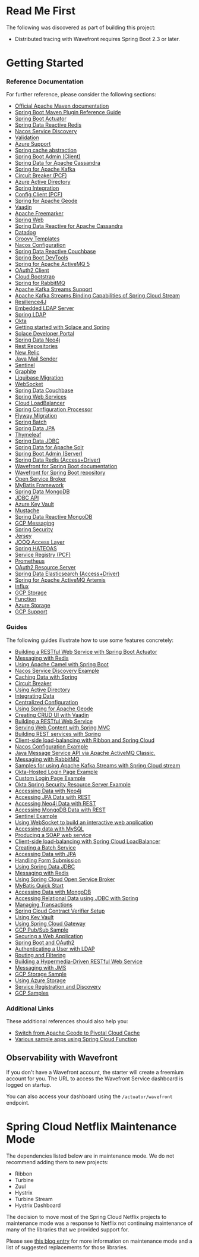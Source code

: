 # Read Me First
The following was discovered as part of building this project:

* Distributed tracing with Wavefront requires Spring Boot 2.3 or later.

# Getting Started

### Reference Documentation
For further reference, please consider the following sections:

* [Official Apache Maven documentation](https://maven.apache.org/guides/index.html)
* [Spring Boot Maven Plugin Reference Guide](https://docs.spring.io/spring-boot/docs/2.2.8.RELEASE/maven-plugin/)
* [Spring Boot Actuator](https://docs.spring.io/spring-boot/docs/2.3.1.RELEASE/reference/htmlsingle/#production-ready)
* [Spring Data Reactive Redis](https://docs.spring.io/spring-boot/docs/2.3.1.RELEASE/reference/htmlsingle/#boot-features-redis)
* [Nacos Service Discovery](https://spring-cloud-alibaba-group.github.io/github-pages/hoxton/en-us/index.html#_spring_cloud_alibaba_nacos_discovery)
* [Validation](https://docs.spring.io/spring-boot/docs/2.3.1.RELEASE/reference/htmlsingle/#boot-features-validation)
* [Azure Support](https://github.com/Microsoft/azure-spring-boot/tree/master/azure-spring-boot)
* [Spring cache abstraction](https://docs.spring.io/spring-boot/docs/2.3.1.RELEASE/reference/htmlsingle/#boot-features-caching)
* [Spring Boot Admin (Client)](https://codecentric.github.io/spring-boot-admin/current/#getting-started)
* [Spring Data for Apache Cassandra](https://docs.spring.io/spring-boot/docs/2.3.1.RELEASE/reference/htmlsingle/#boot-features-cassandra)
* [Spring for Apache Kafka](https://docs.spring.io/spring-boot/docs/2.3.1.RELEASE/reference/htmlsingle/#boot-features-kafka)
* [Circuit Breaker (PCF)](https://docs.pivotal.io/spring-cloud-services/)
* [Azure Active Directory](https://github.com/Microsoft/azure-spring-boot/tree/master/azure-spring-boot-starters/azure-active-directory-spring-boot-starter)
* [Spring Integration](https://docs.spring.io/spring-boot/docs/2.3.1.RELEASE/reference/htmlsingle/#boot-features-integration)
* [Config Client (PCF)](https://docs.pivotal.io/spring-cloud-services/)
* [Spring for Apache Geode](https://docs.spring.io/spring-boot-data-geode-build/current/reference/html5/)
* [Vaadin](https://vaadin.com/spring)
* [Apache Freemarker](https://docs.spring.io/spring-boot/docs/2.3.1.RELEASE/reference/htmlsingle/#boot-features-spring-mvc-template-engines)
* [Spring Web](https://docs.spring.io/spring-boot/docs/2.3.1.RELEASE/reference/htmlsingle/#boot-features-developing-web-applications)
* [Spring Data Reactive for Apache Cassandra](https://docs.spring.io/spring-boot/docs/2.3.1.RELEASE/reference/htmlsingle/#boot-features-cassandra)
* [Datadog](https://docs.spring.io/spring-boot/docs/2.3.1.RELEASE/reference/html/production-ready-features.html#production-ready-metrics-export-datadog)
* [Groovy Templates](https://docs.spring.io/spring-boot/docs/2.3.1.RELEASE/reference/htmlsingle/#boot-features-spring-mvc-template-engines)
* [Nacos Configuration](https://spring-cloud-alibaba-group.github.io/github-pages/hoxton/en-us/index.html#_spring_cloud_alibaba_nacos_config)
* [Spring Data Reactive Couchbase](https://docs.spring.io/spring-boot/docs/2.3.1.RELEASE/reference/htmlsingle/#boot-features-couchbase)
* [Spring Boot DevTools](https://docs.spring.io/spring-boot/docs/2.3.1.RELEASE/reference/htmlsingle/#using-boot-devtools)
* [Spring for Apache ActiveMQ 5](https://docs.spring.io/spring-boot/docs/2.3.1.RELEASE/reference/htmlsingle/#boot-features-activemq)
* [OAuth2 Client](https://docs.spring.io/spring-boot/docs/2.3.1.RELEASE/reference/htmlsingle/#boot-features-security-oauth2-client)
* [Cloud Bootstrap](https://spring.io/projects/spring-cloud-commons)
* [Spring for RabbitMQ](https://docs.spring.io/spring-boot/docs/2.3.1.RELEASE/reference/htmlsingle/#boot-features-amqp)
* [Apache Kafka Streams Support](https://docs.spring.io/spring-kafka/docs/current/reference/html/_reference.html#kafka-streams)
* [Apache Kafka Streams Binding Capabilities of Spring Cloud Stream](https://docs.spring.io/spring-cloud-stream/docs/current/reference/htmlsingle/#_kafka_streams_binding_capabilities_of_spring_cloud_stream)
* [Resilience4J](https://cloud.spring.io/spring-cloud-static/spring-cloud-circuitbreaker/current/reference/html)
* [Embedded LDAP Server](https://docs.spring.io/spring-boot/docs/2.3.1.RELEASE/reference/html/boot-features-nosql.html#boot-features-ldap-embedded)
* [Spring LDAP](https://docs.spring.io/spring-boot/docs/2.3.1.RELEASE/reference/htmlsingle/#boot-features-ldap)
* [Okta](https://github.com/okta/okta-spring-boot/blob/master/README.md)
* [Getting started with Solace and Spring](https://www.solace.dev/start-spring-io-help/)
* [Solace Developer Portal](https://solace.dev)
* [Spring Data Neo4j](https://docs.spring.io/spring-boot/docs/2.3.1.RELEASE/reference/htmlsingle/#boot-features-neo4j)
* [Rest Repositories](https://docs.spring.io/spring-boot/docs/2.3.1.RELEASE/reference/htmlsingle/#howto-use-exposing-spring-data-repositories-rest-endpoint)
* [New Relic](https://docs.spring.io/spring-boot/docs/2.3.1.RELEASE/reference/html/production-ready-features.html#production-ready-metrics-export-new-relic)
* [Java Mail Sender](https://docs.spring.io/spring-boot/docs/2.3.1.RELEASE/reference/htmlsingle/#boot-features-email)
* [Sentinel](https://spring-cloud-alibaba-group.github.io/github-pages/hoxton/en-us/index.html#_spring_cloud_alibaba_sentinel)
* [Graphite](https://docs.spring.io/spring-boot/docs/2.3.1.RELEASE/reference/html/production-ready-features.html#production-ready-metrics-export-graphite)
* [Liquibase Migration](https://docs.spring.io/spring-boot/docs/2.3.1.RELEASE/reference/htmlsingle/#howto-execute-liquibase-database-migrations-on-startup)
* [WebSocket](https://docs.spring.io/spring-boot/docs/2.3.1.RELEASE/reference/htmlsingle/#boot-features-websockets)
* [Spring Data Couchbase](https://docs.spring.io/spring-boot/docs/2.3.1.RELEASE/reference/htmlsingle/#boot-features-couchbase)
* [Spring Web Services](https://docs.spring.io/spring-boot/docs/2.3.1.RELEASE/reference/htmlsingle/#boot-features-webservices)
* [Cloud LoadBalancer](https://cloud.spring.io/spring-cloud-static/spring-cloud-commons/current/reference/html/#spring-cloud-loadbalancer)
* [Spring Configuration Processor](https://docs.spring.io/spring-boot/docs/2.3.1.RELEASE/reference/htmlsingle/#configuration-metadata-annotation-processor)
* [Flyway Migration](https://docs.spring.io/spring-boot/docs/2.3.1.RELEASE/reference/htmlsingle/#howto-execute-flyway-database-migrations-on-startup)
* [Spring Batch](https://docs.spring.io/spring-boot/docs/2.3.1.RELEASE/reference/htmlsingle/#howto-batch-applications)
* [Spring Data JPA](https://docs.spring.io/spring-boot/docs/2.3.1.RELEASE/reference/htmlsingle/#boot-features-jpa-and-spring-data)
* [Thymeleaf](https://docs.spring.io/spring-boot/docs/2.3.1.RELEASE/reference/htmlsingle/#boot-features-spring-mvc-template-engines)
* [Spring Data JDBC](https://docs.spring.io/spring-data/jdbc/docs/current/reference/html/)
* [Spring Data for Apache Solr](https://docs.spring.io/spring-boot/docs/2.3.1.RELEASE/reference/htmlsingle/#boot-features-solr)
* [Spring Boot Admin (Server)](https://codecentric.github.io/spring-boot-admin/current/#getting-started)
* [Spring Data Redis (Access+Driver)](https://docs.spring.io/spring-boot/docs/2.3.1.RELEASE/reference/htmlsingle/#boot-features-redis)
* [Wavefront for Spring Boot documentation](https://docs.wavefront.com/wavefront_springboot.html)
* [Wavefront for Spring Boot repository](https://github.com/wavefrontHQ/wavefront-spring-boot)
* [Open Service Broker](https://docs.spring.io/spring-cloud-open-service-broker/docs/current/reference/html5/)
* [MyBatis Framework](https://mybatis.org/spring-boot-starter/mybatis-spring-boot-autoconfigure/)
* [Spring Data MongoDB](https://docs.spring.io/spring-boot/docs/2.3.1.RELEASE/reference/htmlsingle/#boot-features-mongodb)
* [JDBC API](https://docs.spring.io/spring-boot/docs/2.3.1.RELEASE/reference/htmlsingle/#boot-features-sql)
* [Azure Key Vault](https://github.com/Microsoft/azure-spring-boot/tree/master/azure-spring-boot-starters/azure-keyvault-secrets-spring-boot-starter)
* [Mustache](https://docs.spring.io/spring-boot/docs/2.3.1.RELEASE/reference/htmlsingle/#boot-features-spring-mvc-template-engines)
* [Spring Data Reactive MongoDB](https://docs.spring.io/spring-boot/docs/2.3.1.RELEASE/reference/htmlsingle/#boot-features-mongodb)
* [GCP Messaging](https://cloud.spring.io/spring-cloud-gcp/reference/html/#spring-integration)
* [Spring Security](https://docs.spring.io/spring-boot/docs/2.3.1.RELEASE/reference/htmlsingle/#boot-features-security)
* [Jersey](https://docs.spring.io/spring-boot/docs/2.3.1.RELEASE/reference/htmlsingle/#boot-features-jersey)
* [JOOQ Access Layer](https://docs.spring.io/spring-boot/docs/2.3.1.RELEASE/reference/htmlsingle/#boot-features-jooq)
* [Spring HATEOAS](https://docs.spring.io/spring-boot/docs/2.3.1.RELEASE/reference/htmlsingle/#boot-features-spring-hateoas)
* [Service Registry (PCF)](https://docs.pivotal.io/spring-cloud-services/)
* [Prometheus](https://docs.spring.io/spring-boot/docs/2.3.1.RELEASE/reference/html/production-ready-features.html#production-ready-metrics-export-prometheus)
* [OAuth2 Resource Server](https://docs.spring.io/spring-boot/docs/2.3.1.RELEASE/reference/htmlsingle/#boot-features-security-oauth2-server)
* [Spring Data Elasticsearch (Access+Driver)](https://docs.spring.io/spring-boot/docs/2.3.1.RELEASE/reference/htmlsingle/#boot-features-elasticsearch)
* [Spring for Apache ActiveMQ Artemis](https://docs.spring.io/spring-boot/docs/2.3.1.RELEASE/reference/htmlsingle/#boot-features-artemis)
* [Influx](https://docs.spring.io/spring-boot/docs/2.3.1.RELEASE/reference/html/production-ready-features.html#production-ready-metrics-export-influx)
* [GCP Storage](https://cloud.spring.io/spring-cloud-gcp/reference/html/#spring-resources)
* [Function](https://cloud.spring.io/spring-cloud-function/)
* [Azure Storage](https://github.com/Microsoft/azure-spring-boot/tree/master/azure-spring-boot-starters/azure-storage-spring-boot-starter)
* [GCP Support](https://cloud.spring.io/spring-cloud-gcp/reference/html/)

### Guides
The following guides illustrate how to use some features concretely:

* [Building a RESTful Web Service with Spring Boot Actuator](https://spring.io/guides/gs/actuator-service/)
* [Messaging with Redis](https://spring.io/guides/gs/messaging-redis/)
* [Using Apache Camel with Spring Boot](https://camel.apache.org/spring-boot)
* [Nacos Service Discovery Example](https://github.com/alibaba/spring-cloud-alibaba/blob/master/spring-cloud-alibaba-examples/nacos-example/nacos-discovery-example/readme.md)
* [Caching Data with Spring](https://spring.io/guides/gs/caching/)
* [Circuit Breaker](https://spring.io/guides/gs/circuit-breaker/)
* [Using Active Directory](https://github.com/Microsoft/azure-spring-boot/tree/master/azure-spring-boot-samples/azure-active-directory-spring-boot-sample)
* [Integrating Data](https://spring.io/guides/gs/integration/)
* [Centralized Configuration](https://spring.io/guides/gs/centralized-configuration/)
* [Using Spring for Apache Geode](https://github.com/spring-projects/spring-boot-data-geode/tree/master/spring-geode-samples)
* [Creating CRUD UI with Vaadin](https://spring.io/guides/gs/crud-with-vaadin/)
* [Building a RESTful Web Service](https://spring.io/guides/gs/rest-service/)
* [Serving Web Content with Spring MVC](https://spring.io/guides/gs/serving-web-content/)
* [Building REST services with Spring](https://spring.io/guides/tutorials/bookmarks/)
* [Client-side load-balancing with Ribbon and Spring Cloud](https://spring.io/guides/gs/client-side-load-balancing/)
* [Nacos Configuration Example](https://github.com/alibaba/spring-cloud-alibaba/tree/master/spring-cloud-alibaba-examples/nacos-example/nacos-config-example)
* [Java Message Service API via Apache ActiveMQ Classic.](https://spring.io/guides/gs/messaging-jms/)
* [Messaging with RabbitMQ](https://spring.io/guides/gs/messaging-rabbitmq/)
* [Samples for using Apache Kafka Streams with Spring Cloud stream](https://github.com/spring-cloud/spring-cloud-stream-samples/tree/master/kafka-streams-samples)
* [Okta-Hosted Login Page Example](https://github.com/okta/samples-java-spring/tree/master/okta-hosted-login)
* [Custom Login Page Example](https://github.com/okta/samples-java-spring/tree/master/custom-login)
* [Okta Spring Security Resource Server Example](https://github.com/okta/samples-java-spring/tree/master/resource-server)
* [Accessing Data with Neo4j](https://spring.io/guides/gs/accessing-data-neo4j/)
* [Accessing JPA Data with REST](https://spring.io/guides/gs/accessing-data-rest/)
* [Accessing Neo4j Data with REST](https://spring.io/guides/gs/accessing-neo4j-data-rest/)
* [Accessing MongoDB Data with REST](https://spring.io/guides/gs/accessing-mongodb-data-rest/)
* [Sentinel Example](https://github.com/alibaba/spring-cloud-alibaba/tree/master/spring-cloud-alibaba-examples/sentinel-example/sentinel-core-example)
* [Using WebSocket to build an interactive web application](https://spring.io/guides/gs/messaging-stomp-websocket/)
* [Accessing data with MySQL](https://spring.io/guides/gs/accessing-data-mysql/)
* [Producing a SOAP web service](https://spring.io/guides/gs/producing-web-service/)
* [Client-side load-balancing with Spring Cloud LoadBalancer](https://spring.io/guides/gs/spring-cloud-loadbalancer/)
* [Creating a Batch Service](https://spring.io/guides/gs/batch-processing/)
* [Accessing Data with JPA](https://spring.io/guides/gs/accessing-data-jpa/)
* [Handling Form Submission](https://spring.io/guides/gs/handling-form-submission/)
* [Using Spring Data JDBC](https://github.com/spring-projects/spring-data-examples/tree/master/jdbc/basics)
* [Messaging with Redis](https://spring.io/guides/gs/messaging-redis/)
* [Using Spring Cloud Open Service Broker](https://github.com/spring-cloud-samples/bookstore-service-broker)
* [MyBatis Quick Start](https://github.com/mybatis/spring-boot-starter/wiki/Quick-Start)
* [Accessing Data with MongoDB](https://spring.io/guides/gs/accessing-data-mongodb/)
* [Accessing Relational Data using JDBC with Spring](https://spring.io/guides/gs/relational-data-access/)
* [Managing Transactions](https://spring.io/guides/gs/managing-transactions/)
* [Spring Cloud Contract Verifier Setup](https://cloud.spring.io/spring-cloud-contract/spring-cloud-contract.html#_spring_cloud_contract_verifier_setup)
* [Using Key Vault](https://github.com/Microsoft/azure-spring-boot/tree/master/azure-spring-boot-samples/azure-keyvault-secrets-spring-boot-sample)
* [Using Spring Cloud Gateway](https://github.com/spring-cloud-samples/spring-cloud-gateway-sample)
* [GCP Pub/Sub Sample](https://github.com/spring-cloud/spring-cloud-gcp/tree/master/spring-cloud-gcp-samples/spring-cloud-gcp-pubsub-sample)
* [Securing a Web Application](https://spring.io/guides/gs/securing-web/)
* [Spring Boot and OAuth2](https://spring.io/guides/tutorials/spring-boot-oauth2/)
* [Authenticating a User with LDAP](https://spring.io/guides/gs/authenticating-ldap/)
* [Routing and Filtering](https://spring.io/guides/gs/routing-and-filtering/)
* [Building a Hypermedia-Driven RESTful Web Service](https://spring.io/guides/gs/rest-hateoas/)
* [Messaging with JMS](https://spring.io/guides/gs/messaging-jms/)
* [GCP Storage Sample](https://github.com/spring-cloud/spring-cloud-gcp/tree/master/spring-cloud-gcp-samples/spring-cloud-gcp-storage-resource-sample)
* [Using Azure Storage](https://github.com/Microsoft/azure-spring-boot/tree/master/azure-spring-boot-samples/azure-storage-spring-boot-sample)
* [Service Registration and Discovery](https://spring.io/guides/gs/service-registration-and-discovery/)
* [GCP Samples](https://github.com/spring-cloud/spring-cloud-gcp/tree/master/spring-cloud-gcp-samples)

### Additional Links
These additional references should also help you:

* [Switch from Apache Geode to Pivotal Cloud Cache](https://docs.spring.io/spring-boot-data-geode-build/current/reference/html5/#geode-gemfire-switch)
* [Various sample apps using Spring Cloud Function](https://github.com/spring-cloud/spring-cloud-function/tree/master/spring-cloud-function-samples)

## Observability with Wavefront

If you don't have a Wavefront account, the starter will create a freemium account for you.
The URL to access the Wavefront Service dashboard is logged on startup.

You can also access your dashboard using the `/actuator/wavefront` endpoint.
# Spring Cloud Netflix Maintenance Mode

The dependencies listed below are in maintenance mode. We do not recommend adding them to
new projects:

*  Ribbon
*  Turbine
*  Zuul
*  Hystrix
*  Turbine Stream
*  Hystrix Dashboard

The decision to move most of the Spring Cloud Netflix projects to maintenance mode was
a response to Netflix not continuing maintenance of many of the libraries that we provided
support for.

Please see [this blog entry](https://spring.io/blog/2018/12/12/spring-cloud-greenwich-rc1-available-now#spring-cloud-netflix-projects-entering-maintenance-mode)
for more information on maintenance mode and a list of suggested replacements for those
libraries.
